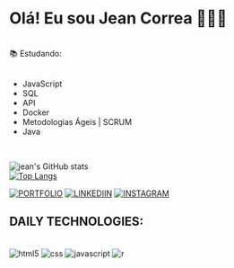 # Olá! Eu sou Jean Correa 🧗🏻‍♂️
</br>
    📚   Estudando:

</br>
</br>

- JavaScript
- SQL
- API
- Docker
- Metodologias Ágeis | SCRUM
- Java
</br>

![jean's GitHub stats](https://github-readme-stats.vercel.app/api?username=jeanlcorrea&show_icons=true&theme=tokyonight)
</br>
[![Top Langs](https://github-readme-stats.vercel.app/api/top-langs/?username=anuraghazra&layout=compact)](https://github.com/jeanlcorrea/github-readme-stats)


[![PORTFOLIO](https://img.shields.io/badge/website-000000?style=for-the-badge&logo=About.me&logoColor=white)](https://jazzy-muffin-0b6541.netlify.app/)
[![LINKEDIIN](https://img.shields.io/badge/LinkedIn-0077B5?style=for-the-badge&logo=linkedin&logoColor=white)](https://www.linkedin.com/in/jean-correa-0310b0234/)
[![INSTAGRAM](	https://img.shields.io/badge/Instagram-E4405F?style=for-the-badge&logo=instagram&logoColor=white)](https://www.instagram.com/jeanlcorrea/)


## DAILY TECHNOLOGIES:

<div style="display:inline_block"><br/>
  <img align="center" alt="html5" src="https://img.shields.io/badge/HTML5-E34F26?style=for-the-badge&logo=html5&logoColor=white" />
   <img align="center" alt="css" src="https://img.shields.io/badge/CSS3-1572B6?style=for-the-badge&logo=css3&logoColor=white">
     <img align="center" alt="javascript" src="https://img.shields.io/badge/JavaScript-F7DF1E?style=for-the-badge&logo=javascript&logoColor=black" />
      <img align="center" alt="r" src="https://img.shields.io/badge/R-276DC3?style=for-the-badge&logo=r&logoColor=white" />
</div>

